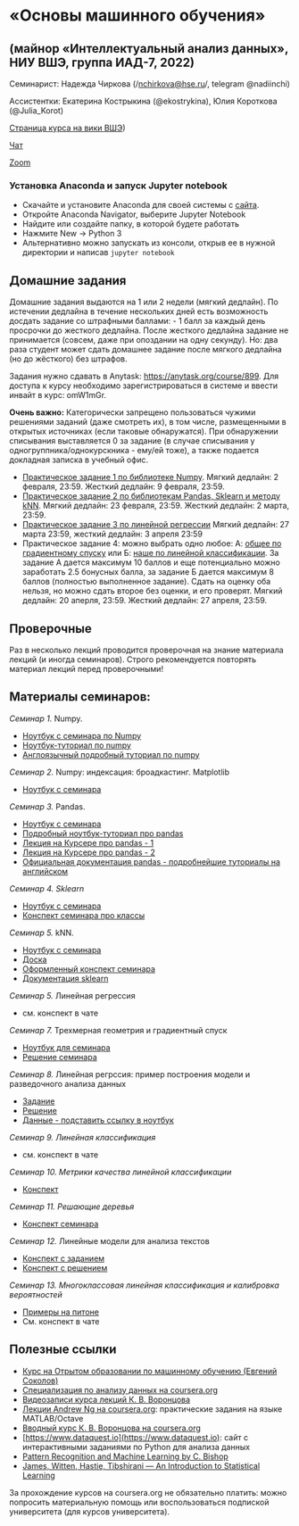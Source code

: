 # «Основы машинного обучения»
## (майнор «Интеллектуальный анализ данных», НИУ ВШЭ, группа ИАД-7, 2022)

Семинарист: Надежда Чиркова (/nchirkova@hse.ru/, telegram @nadiinchi)

Ассистентки: Екатерина Кострыкина (@ekostrykina), Юлия Короткова (@Julia_Korot)

[Страница курса на вики ВШЭ](http://wiki.cs.hse.ru/%D0%9E%D1%81%D0%BD%D0%BE%D0%B2%D1%8B_%D0%BC%D0%B0%D1%88%D0%B8%D0%BD%D0%BD%D0%BE%D0%B3%D0%BE_%D0%BE%D0%B1%D1%83%D1%87%D0%B5%D0%BD%D0%B8%D1%8F))

[Чат](https://t.me/+f_60KCmo80hhN2Ni)

[Zoom](https://zoom.us/j/94594342525?pwd=bXR5YzdEQWg1cm85citKdWR0Y2M0Zz09)

### Установка Anaconda и запуск Jupyter notebook
* Скачайте и установите Anaconda для своей системы с [сайта](https://www.anaconda.com/download/). 
* Откройте Anaconda Navigator, выберите Jupyter Notebook
* Найдите или создайте папку, в которой будете работать
* Нажмите New -> Python 3
* Альтернативно можно запускать из консоли, открыв ее в нужной директории и написав `jupyter notebook`

## Домашние задания
Домашние задания выдаются на 1 или 2 недели (мягкий дедлайн). По истечении дедлайна в течение нескольких дней есть возможность досдать задание со штрафными баллами: - 1 балл за каждый день просрочки до жесткого дедлайна. После жесткого дедлайна задание не принимается (совсем, даже при опоздании на одну секунду). Но: два раза студент может сдать домашнее задание после мягкого дедлайна (но до жёсткого) без штрафов.

Задания нужно сдавать в Anytask: https://anytask.org/course/899. Для доступа к курсу необходимо зарегистрироваться в системе и ввести инвайт в курс: omW1mGr.

__Очень важно:__ Категорически запрещено пользоваться чужими решениями заданий (даже смотреть их), в том числе, размещенными в открытых источниках (если таковые обнаружатся). При обнаружении списывания выставляется 0 за задание (в случае списывания у одногруппника/однокурскника - ему/ей тоже), а также подается докладная записка в учебный офис.

* [Практическое задание 1 по библиотеке Numpy](https://github.com/nadiinchi/iad2021/blob/main/materials/hw_sem1.ipynb). Мягкий дедлайн: 2 февраля, 23:59. Жесткий дедлайн: 9 февраля, 23:59.
* [Практическое задание 2 по библиотекам Pandas, Sklearn и методу kNN](https://github.com/nadiinchi/iad2020/blob/master/materials/Homework2.ipynb).  Мягкий дедлайн: 23 февраля, 23:59. Жесткий дедлайн: 2 марта, 23:59.
* [Практическое задание 3 по линейной регрессии](https://github.com/nadiinchi/iad2021/blob/main/materials/homework3.ipynb) Мягкий дедлайн: 27 марта 23:59, жесткий дедлайн: 3 апреля 23:59
* Практическое задание 4: можно выбрать одно любое: А: [общее по градиентному спуску](https://github.com/hse-ds/iad-intro-ds/blob/master/2022/homeworks/hw05_gd.ipynb) или Б: [наше по линейной классификации](https://github.com/nadiinchi/iad2020/blob/master/materials/sms_task.ipynb). За задание А дается максимум 10 баллов и еще потенциально можно заработать 2.5 бонусных балла, за задание Б дается максимум 8 баллов (полностью выполненное задание). Сдать на оценку оба нельзя, но можно сдать второе без оценки, и его проверят. Мягкий дедлайн: 20 аперля, 23:59. Жесткий дедлайн: 27 апреля, 23:59.

## Проверочные
Раз в несколько лекций проводится проверочная на знание материала лекций (и иногда семинаров). Строго рекомендуется повторять материал лекций перед проверочными!

## Материалы семинаров:
*Семинар 1.* Numpy.
* [Ноутбук с семинара по Numpy](https://github.com/nadiinchi/iad2022/blob/main/materials/Seminar1_numpy.ipynb)
* [Ноутбук-туториал по numpy](https://github.com/nadiinchi/HSE_minor_DataAnalysis_seminars_iad16/blob/master/materials/Sem2_NumPy.ipynb)
* [Англоязычный подробный туториал по numpy](http://nbviewer.jupyter.org/github/Atlas7/scipy-tentative-numpy-tutorials/blob/master/tentative-numpy-tutorial.ipynb)

*Семинар 2.* Numpy: индексация: броадкастинг. Matplotlib
* [Ноутбук с семинара](https://github.com/nadiinchi/iad2022/blob/main/materials/Seminar2_numpy.ipynb)

*Семинар 3.* Pandas.
* [Ноутбук с семинара](https://github.com/nadiinchi/iad2022/blob/main/materials/Seminar3_pandas.ipynb)
* [Подробный ноутбук-туториал про pandas](https://github.com/nadiinchi/HSE_minor_DataAnalysis_seminars_iad16/blob/master/materials/Seminar3_pandas.ipynb)
* [Лекция на Курсере про pandas - 1](https://www.coursera.org/learn/mathematics-and-python/lecture/rcjAW/pandas-data-frame)
* [Лекция на Курсере про pandas - 2](https://www.coursera.org/learn/mathematics-and-python/lecture/lsXAR/pandas-indieksatsiia-i-sieliektsiia)
* [Официальная документация pandas - подробнейшие туториалы на английском](http://pandas.pydata.org/pandas-docs/stable/10min.html)

*Семинар 4. Sklearn*
* [Ноутбук с семинара](https://github.com/nadiinchi/iad2022/blob/main/materials/Seminar4_sklearn.ipynb)
* [Конспект семинара про классы](https://github.com/nadiinchi/iad2019/blob/master/materials/Seminar_sklearn.ipynb)

*Семинар 5.* kNN.
* [Ноутбук с семинара](https://github.com/nadiinchi/iad2021/blob/main/materials/Sklearn_2021.ipynb)
* [Доска](https://github.com/nadiinchi/iad2022/blob/main/materials/%D0%A1%D0%B5%D0%BC%D0%B8%D0%BD%D0%B0%D1%80%20%D0%BA%D0%BD%D0%BD.pdf)
* [Оформленный конспект семинара](https://github.com/nadiinchi/iad2021/blob/main/materials/knn.pdf)
* [Документация sklearn](http://scikit-learn.org/stable/index.htmlhttps://github.com/nadiinchi/iad2022/blob/main/materials/Seminar5_knn.ipynb)

*Семинар 5.* Линейная регрессия
* см. конспект в чате

*Семинар 7.* Трехмерная геометрия и градиентный спуск
* [Ноутбук для семинара](https://github.com/nadiinchi/iad2020/blob/master/materials/grads_students.ipynb)
* [Решение семинара](https://github.com/nadiinchi/iad2020/blob/master/materials/grads.ipynb)

*Семинар 8.* Линейная регрссия: пример построения модели и разведочного анализа данных
* [Задание](https://github.com/nadiinchi/intro_sklearn/blob/master/2_scoring_task.ipynb)
* [Решение](https://github.com/nadiinchi/iad2022/blob/main/materials/Seminar8_linreg_practice.ipynb)
* [Данные - подставить ссылку в ноутбук](https://github.com/nadiinchi/intro_sklearn/raw/master/scoring.xlsx)

*Семинар 9. Линейная классификация*
* см. конспект в чате

*Семинар 10. Метрики качества линейной классификации*
* [Конспект](https://github.com/nadiinchi/iad2021/blob/main/materials/metrics.ipynb)

*Семинар 11. Решающие деревья*
* [Конспект семинара](https://github.com/nadiinchi/iad2020/blob/master/materials/trees.pdf)

*Семинар 12.* Линейные модели для анализа текстов
* [Конспект с заданием](https://github.com/nadiinchi/iad2020/blob/master/materials/sem_texts_students.ipynb)
* [Конспект с решением](https://github.com/nadiinchi/iad2020/blob/master/materials/sem_texts_solution.ipynb)

*Семинар 13. Многоклассовая линейная классификация и калибровка вероятностей*
* [Примеры на питоне](https://github.com/hse-ds/iad-intro-ds/blob/master/2022/seminars/sem11_multiclass_calibration.ipynb)
* См. конспект в чате

## Полезные ссылки
* [Курс на Отрытом образовании по машинному обучению (Евгений Соколов)](https://openedu.ru/course/hse/INTRML/)
* [Специализация по анализу данных на coursera.org](https://ru.coursera.org/specializations/machine-learning-data-analysis)
* [Видеозаписи курса лекций К. В. Воронцова](https://yandexdataschool.ru/edu-process/courses/machine-learning)
* [Лекции Andrew Ng на coursera.org](https://www.coursera.org/learn/machine-learning): практические задания на языке MATLAB/Octave
* [Вводный курс К. В. Воронцова на coursera.org](https://www.coursera.org/learn/introduction-machine-learning)
* [https://www.dataquest.io](https://www.dataquest.io): сайт с интерактивными заданиями по Python для анализа данных
* [Pattern Recognition and Machine Learning by C. Bishop](http://www.rmki.kfki.hu/~banmi/elte/Bishop%20-%20Pattern%20Recognition%20and%20Machine%20Learning.pdf)
* [James, Witten, Hastie, Tibshirani — An Introduction to Statistical Learning](http://www-bcf.usc.edu/~gareth/ISL/ISLR%20Sixth%20Printing.pdf)

За прохождение курсов на coursera.org не обязательно платить: можно попросить материальную помощь или воспользоваться подпиской университета (для курсов университета).

